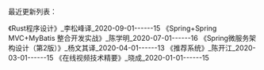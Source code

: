 最近更新列表：

《Rust程序设计》_李松峰译_2020-09-01------15
《Spring+Spring MVC+MyBatis 整合开发实战》_陈学明_2020-07-01------16
《Spring微服务架构设计（第2版）》_杨文其译_2020-04-01------13
《推荐系统》_陈开江_2020-03-01------15
《在线视频技术精要》_晓成_2020-01-01------15
